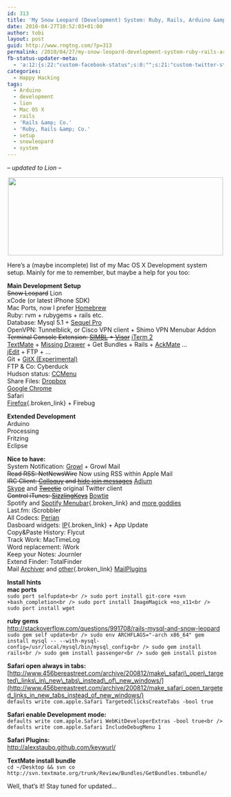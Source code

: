 ```yaml
---
id: 313
title: 'My Snow Leopard (Development) System: Ruby, Rails, Arduino &amp; Co.'
date: 2010-04-27T10:52:03+01:00
author: tobi
layout: post
guid: http://www.rngtng.com/?p=313
permalink: /2010/04/27/my-snow-leopard-development-system-ruby-rails-arduino-co/
fb-status-updater-meta:
  - 'a:12:{s:22:"custom-facebook-status";s:0:"";s:21:"custom-twitter-status";s:0:"";s:21:"custom-myspace-status";s:0:"";s:19:"custom-myspace-mood";s:0:"";s:25:"fb-push-as-profile-status";s:0:"";s:23:"fb-push-as-profile-link";s:0:"";s:23:"fb-push-as-page1-status";s:0:"";s:21:"fb-push-as-page1-link";s:0:"";s:14:"fb-share-image";s:0:"";s:7:"tw-push";s:1:"1";s:7:"ms-push";s:0:"";s:4:"push";s:1:"1";}'
categories:
  - Happy Hacking
tags:
  - Arduino
  - development
  - lion
  - Mac OS X
  - rails
  - 'Rails &amp; Co.'
  - 'Ruby, Rails &amp; Co.'
  - setup
  - snowleopard
  - system
---
```

_&#8211; updated to Lion &#8211;_ 

<p style="text-align: center">
  <img src="http://www.rngtng.com/files/2010/04/mac_os_x.jpg" alt="" width="500" height="181" class="aligncenter size-full wp-image-497" srcset="http://www.rngtng.com/files/2010/04/mac_os_x.jpg 500w, http://www.rngtng.com/files/2010/04/mac_os_x-300x108.jpg 300w" sizes="(max-width: 500px) 100vw, 500px" />
</p>

Here&#8217;s a (maybe incomplete) list of my Mac OS X Development system setup. Mainly for me to remember, but maybe a help for you too:

**Main Development Setup**  
<del datetime="2012-01-09T17:56:37+00:00">Snow Leopard</del> Lion  
xCode (or latest iPhone SDK)  
Mac Ports, now I prefer [Homebrew](http://mxcl.github.com/homebrew/)  
Ruby: rvm + rubygems + rails etc.  
Database: Mysql 5.1 + [Sequel Pro](http://www.sequelpro.com/)  
OpenVPN: Tunnelblick, or Cisco VPN client + Shimo VPN Menubar Addon  
<del datetime="2012-01-09T17:51:01+00:00">Terminal Console Extension: <a href="http://www.culater.net/software/SIMBL/SIMBL.php">SIMBL</a> + <a href="http://visor.binaryage.com/">Visor</a></del> [iTerm 2](http://www.iterm2.com/)  
[TextMate](http://macromates.com/) + [Missing Drawer](http://github.com/jezdez/textmate-missingdrawer) + Get Bundles + Rails + [AckMate](http://github.com/protocool/AckMate) &#8230;  
[jEdit](http://www.jedit.org/) + FTP + &#8230;  
Git + [GitX (Experimental)](http://brotherbard.com/blog/2010/09/gitx-update/)  
FTP & Co: Cyberduck  
Hudson status: [CCMenu](http://ccmenu.sourceforge.net/)  
Share Files: [Dropbox](http://www.dropbox.com/referrals/NTEzNjgzMzk)  
[Google Chrome](http://www.google.com/chrome)  
Safari  
[Firefox](http://www.mozilla-europe.org/en/firefox/){.broken_link} + Firebug

**Extended Development**  
Arduino  
Processing  
Fritzing  
Eclipse

**Nice to have:**  
System Notification: [Growl](http://growl.info/) + Growl Mail  
<del datetime="2012-01-09T17:51:01+00:00">Read RSS: NetNewsWire</del> Now using RSS within Apple Mail  
<del datetime="2012-01-09T17:51:01+00:00">IRC Client: <a href="http://colloquy.info/">Colloquy</a> and <a href="http://clintecker.com/disable-irc-msgs.html" class="broken_link">hide join messages</a></del> [Adium](http://adium.im/)  
[Skype](http://www.skype.com/) and <del datetime="2012-01-09T17:51:01+00:00"><a href="http://www.atebits.com/tweetie-mac/">Tweetie</a></del> original Twitter client  
<del datetime="2012-01-09T17:51:01+00:00">Control iTunes: <a href="http://yellowmug.com/sk4it/">SizzlingKeys</a></del> [Bowtie](http://bowtieapp.com/)  
Spotify and [Spotify Menubar](http://lifeupnorth.co.uk/lun/#5){.broken_link} and [more goddies](http://pansentient.com/2009/05/apple-mac-and-iphone-apps-for-spotify/)  
Last.fm: iScrobbler  
All Codecs: [Perian](http://www.perian.org/)  
Dasboard widgets: [IP](http://www.apple.com/downloads/dashboard/networking_security/ipwidget.html){.broken_link} + App Update  
Copy&Paste History: Flycut  
Track Work: MacTimeLog  
Word replacement: iWork  
Keep your Notes: Journler  
Extend Finder: TotalFinder  
Mail [Archiver](http://stl.techinno.nl/archive/) and [other](http://www.hawkwings.net/plugins.htm){.broken_link} [MailPlugins](http://tikouka.net/mailapp/)

**Install hints**  
**mac ports**  
`sudo port selfupdate<br />
sudo port install git-core +svn +bash_completion<br />
sudo port install ImageMagick +no_x11<br />
sudo port install wget`

**ruby gems**  
<http://stackoverflow.com/questions/991708/rails-mysql-and-snow-leopard>  
`sudo gem self update<br />
sudo env ARCHFLAGS="-arch x86_64" gem install mysql -- --with-mysql-config=/usr/local/mysql/bin/mysql_config<br />
sudo gem install rails<br />
sudo gem install passenger<br />
sudo gem install piston`

**Safari open always in tabs:**  
[http://www.456bereastreet.com/archive/200812/make\_safari\_open\_targeted\_links\_in\_new\_tabs\_instead\_of\_new_windows/](http://www.456bereastreet.com/archive/200812/make_safari_open_targeted_links_in_new_tabs_instead_of_new_windows/)  
`defaults write com.apple.Safari TargetedClicksCreateTabs -bool true` 

**Safari enable Development mode:**  
`defaults write com.apple.Safari WebKitDeveloperExtras -bool true<br />
defaults write com.apple.Safari IncludeDebugMenu 1`

**Safari Plugins:**  
<http://alexstaubo.github.com/keywurl/>

**TextMate install bundle**  
`cd ~/Desktop && svn co http://svn.textmate.org/trunk/Review/Bundles/GetBundles.tmbundle/`

Well, that&#8217;s it! Stay tuned for updated&#8230;